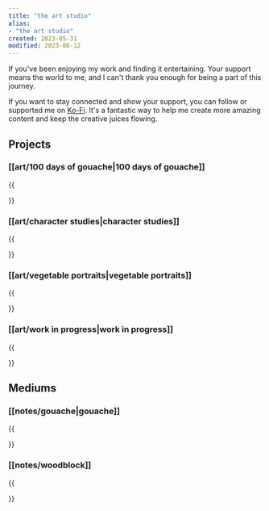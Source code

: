 ```yaml
---
title: "the art studio"
alias:
- "the art studio"
created: 2023-05-31
modified: 2023-06-12
---
```

If you've been enjoying my work and finding it entertaining. Your support means the world to me, and I can't thank you enough for being a part of this journey.

If you want to stay connected and show your support, you can follow or supported me on [Ko-Fi](https://ko-fi.com/errbufferoverfl). It's a fantastic way to help me create more amazing content and keep the creative juices flowing.

## Projects

### [[art/100 days of gouache|100 days of gouache]]

{{<summary link="100 days of gouache">}}

### [[art/character studies|character studies]]

{{<summary link="character studies">}}

### [[art/vegetable portraits|vegetable portraits]]

{{<summary link="vegetable portraits">}}

### [[art/work in progress|work in progress]]

{{<summary link="work in progress">}}

## Mediums

### [[notes/gouache|gouache]]

{{<summary link="notes/gouache">}}

### [[notes/woodblock]]

{{<summary link="notes/woodblock">}}